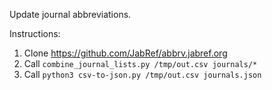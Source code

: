 Update journal abbreviations.

Instructions:

1. Clone https://github.com/JabRef/abbrv.jabref.org
2. Call `combine_journal_lists.py /tmp/out.csv journals/*`
3. Call `python3 csv-to-json.py /tmp/out.csv journals.json`

